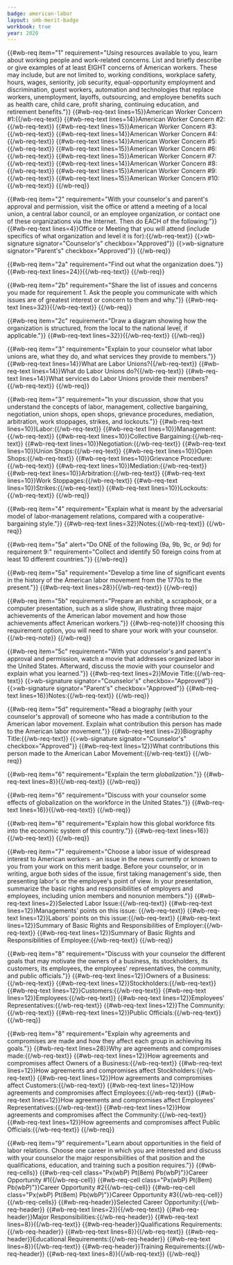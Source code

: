 ```yaml
---
badge: american-labor
layout: smb-merit-badge
workbook: true
year: 2020
---
```


{{#wb-req item="1" requirement="Using resources available to you, learn about working people and work-related concerns. List and briefly describe or give examples of at least EIGHT concerns of American workers. These may include, but are not limited to, working conditions, workplace safety, hours, wages, seniority, job security, equal-opportunity employment and discrimination, guest workers, automation and technologies that replace workers, unemployment, layoffs, outsourcing, and employee benefits such as health care, child care, profit sharing, continuing education, and retirement benefits."}}
{{#wb-req-text lines=15}}American Worker Concern #1:{{/wb-req-text}}
{{#wb-req-text lines=14}}American Worker Concern #2:{{/wb-req-text}}
{{#wb-req-text lines=15}}American Worker Concern #3:{{/wb-req-text}}
{{#wb-req-text lines=14}}American Worker Concern #4:{{/wb-req-text}}
{{#wb-req-text lines=14}}American Worker Concern #5:{{/wb-req-text}}
{{#wb-req-text lines=15}}American Worker Concern #6:{{/wb-req-text}}
{{#wb-req-text lines=15}}American Worker Concern #7:{{/wb-req-text}}
{{#wb-req-text lines=14}}American Worker Concern #8:{{/wb-req-text}}
{{#wb-req-text lines=15}}American Worker Concern #9:{{/wb-req-text}}
{{#wb-req-text lines=15}}American Worker Concern #10:{{/wb-req-text}}
{{/wb-req}}

{{#wb-req item="2" requirement="With your counselor's and parent's approval and permission, visit the office or attend a meeting of a local union, a central labor council, or an employee organization, or contact one of these organizations via the Internet. Then do EACH of the following:"}}
{{#wb-req-text lines=4}}Office or Meeting that you will attend (include specifics of what organization and level it is for):{{/wb-req-text}}
{{>wb-signature signator="Counselor's" checkbox="Approved"}}
{{>wb-signature signator="Parent's" checkbox="Approved"}}
{{/wb-req}}

{{#wb-req item="2a" requirement="Find out what the organization does."}}
{{#wb-req-text lines=24}}{{/wb-req-text}}
{{/wb-req}}

{{#wb-req item="2b" requirement="Share the list of issues and concerns you made for requirement 1. Ask the people you communicate with which issues are of greatest interest or concern to them and why."}}
{{#wb-req-text lines=32}}{{/wb-req-text}}
{{/wb-req}}

{{#wb-req item="2c" requirement="Draw a diagram showing how the organization is structured, from the local to the national level, if applicable."}}
{{#wb-req-text lines=32}}{{/wb-req-text}}
{{/wb-req}}

{{#wb-req item="3" requirement="Explain to your counselor what labor unions are, what they do, and what services they provide to members."}}
{{#wb-req-text lines=14}}What are Labor Unions?{{/wb-req-text}}
{{#wb-req-text lines=14}}What do Labor Unions do?{{/wb-req-text}}
{{#wb-req-text lines=14}}What services do Labor Unions provide their members?{{/wb-req-text}}
{{/wb-req}}

{{#wb-req item="3" requirement="In your discussion, show that you understand the concepts of labor, management, collective bargaining, negotiation, union shops, open shops, grievance procedures, mediation, arbitration, work stoppages, strikes, and lockouts."}}
{{#wb-req-text lines=10}}Labor:{{/wb-req-text}}
{{#wb-req-text lines=10}}Management:{{/wb-req-text}}
{{#wb-req-text lines=10}}Collective Bargaining:{{/wb-req-text}}
{{#wb-req-text lines=10}}Negotiation:{{/wb-req-text}}
{{#wb-req-text lines=10}}Union Shops:{{/wb-req-text}}
{{#wb-req-text lines=10}}Open Shops:{{/wb-req-text}}
{{#wb-req-text lines=10}}Grievance Procedure:{{/wb-req-text}}
{{#wb-req-text lines=10}}Mediation:{{/wb-req-text}}
{{#wb-req-text lines=10}}Arbitration:{{/wb-req-text}}
{{#wb-req-text lines=10}}Work Stoppages:{{/wb-req-text}}
{{#wb-req-text lines=10}}Strikes:{{/wb-req-text}}
{{#wb-req-text lines=10}}Lockouts:{{/wb-req-text}}
{{/wb-req}}

{{#wb-req item="4" requirement="Explain what is meant by the adversarial model of labor-management relations, compared with a cooperative-bargaining style."}}
{{#wb-req-text lines=32}}Notes:{{/wb-req-text}}
{{/wb-req}}

{{#wb-req item="5a" alert="Do ONE of the following (9a, 9b, 9c, or 9d) for requirement 9:" requirement="Collect and identify 50 foreign coins from at least 10 different countries."}}
{{/wb-req}}

{{#wb-req item="5a" requirement="Develop a time line of significant events in the history of the American labor movement from the 1770s to the present."}}
{{#wb-req-text lines=28}}{{/wb-req-text}}
{{/wb-req}}

{{#wb-req item="5b" requirement="Prepare an exhibit, a scrapbook, or a computer presentation, such as a slide show, illustrating three major achievements of the American labor movement and how those achievements affect American workers."}}
{{#wb-req-note}}If choosing this requirement option, you will need to share your work with your counselor.{{/wb-req-note}}
{{/wb-req}}

{{#wb-req item="5c" requirement="With your counselor's and parent's approval and permission, watch a movie that addresses organized labor in the United States. Afterward, discuss the movie with your counselor and explain what you learned."}}
{{#wb-req-text lines=2}}Movie Title:{{/wb-req-text}}
{{>wb-signature signator="Counselor's" checkbox="Approved"}}
{{>wb-signature signator="Parent's" checkbox="Approved"}}
{{#wb-req-text lines=16}}Notes:{{/wb-req-text}}
{{/wb-req}}

{{#wb-req item="5d" requirement="Read a biography (with your counselor's approval) of someone who has made a contribution to the American labor movement. Explain what contribution this person has made to the American labor movement."}}
{{#wb-req-text lines=2}}Biography Title:{{/wb-req-text}}
{{>wb-signature signator="Counselor's" checkbox="Approved"}}
{{#wb-req-text lines=12}}What contributions this person made to the American Labor Movement:{{/wb-req-text}}
{{/wb-req}}

{{#wb-req item="6" requirement="Explain the term *globalization*."}}
{{#wb-req-text lines=8}}{{/wb-req-text}}
{{/wb-req}}

{{#wb-req item="6" requirement="Discuss with your counselor some effects of globalization on the workforce in the United States."}}
{{#wb-req-text lines=16}}{{/wb-req-text}}
{{/wb-req}}

{{#wb-req item="6" requirement="Explain how this global workforce fits into the economic system of this country."}}
{{#wb-req-text lines=16}}{{/wb-req-text}}
{{/wb-req}}

{{#wb-req item="7" requirement="Choose a labor issue of widespread interest to American workers - an issue in the news currently or known to you from your work on this merit badge. Before your counselor, or in writing, argue both sides of the issue, first taking management's side, then presenting labor's or the employee's point of view. In your presentation, summarize the basic rights and responsibilities of employers and employees, including union members and nonunion members."}}
{{#wb-req-text lines=2}}Selected Labor Issue:{{/wb-req-text}}
{{#wb-req-text lines=12}}Managements’ points on this issue: {{/wb-req-text}}
{{#wb-req-text lines=12}}Labors’ points on this issue:{{/wb-req-text}}
{{#wb-req-text lines=12}}Summary of Basic Rights and Responsibilities of Employer:{{/wb-req-text}}
{{#wb-req-text lines=12}}Summary of Basic Rights and Responsibilities of Employee:{{/wb-req-text}}
{{/wb-req}}

{{#wb-req item="8" requirement="Discuss with your counselor the different goals that may motivate the owners of a business, its stockholders, its customers, its employees, the employees' representatives, the community, and public officials."}}
{{#wb-req-text lines=12}}Owners of a Business:{{/wb-req-text}}
{{#wb-req-text lines=12}}Stockholders:{{/wb-req-text}}
{{#wb-req-text lines=12}}Customers:{{/wb-req-text}}
{{#wb-req-text lines=12}}Employees:{{/wb-req-text}}
{{#wb-req-text lines=12}}Employees' Representatives:{{/wb-req-text}}
{{#wb-req-text lines=12}}The Community:{{/wb-req-text}}
{{#wb-req-text lines=12}}Public Officials:{{/wb-req-text}}
{{/wb-req}}

{{#wb-req item="8" requirement="Explain why agreements and compromises are made and how they affect each group in achieving its goals."}}
{{#wb-req-text lines=28}}Why are agreements and compromises made:{{/wb-req-text}}
{{#wb-req-text lines=12}}How agreements and compromises affect Owners of a Business:{{/wb-req-text}}
{{#wb-req-text lines=12}}How agreements and compromises affect Stockholders:{{/wb-req-text}}
{{#wb-req-text lines=12}}How agreements and compromises affect Customers:{{/wb-req-text}}
{{#wb-req-text lines=12}}How agreements and compromises affect Employees:{{/wb-req-text}}
{{#wb-req-text lines=12}}How agreements and compromises affect Employees’ Representatives:{{/wb-req-text}}
{{#wb-req-text lines=12}}How agreements and compromises affect the Community:{{/wb-req-text}}
{{#wb-req-text lines=12}}How agreements and compromises affect Public Officials:{{/wb-req-text}}
{{/wb-req}}

{{#wb-req item="9" requirement="Learn about opportunities in the field of labor relations. Choose one career in which you are interested and discuss with your counselor the major responsibilities of that position and the qualifications, education, and training such a position requires."}}
{{#wb-req-cells}}
{{#wb-req-cell class="Px(wbP) Pt(8em) Pb(wbP)"}}Career Opportunity #1{{/wb-req-cell}}
{{#wb-req-cell class="Px(wbP) Pt(8em) Pb(wbP)"}}Career Opportunity #2{{/wb-req-cell}}
{{#wb-req-cell class="Px(wbP) Pt(8em) Pb(wbP)"}}Career Opportunity #3{{/wb-req-cell}}
{{/wb-req-cells}}
{{#wb-req-header}}Selected Career Opportunity:{{/wb-req-header}}
{{#wb-req-text lines=2}}{{/wb-req-text}}
{{#wb-req-header}}Major Responsibilities:{{/wb-req-header}}
{{#wb-req-text lines=8}}{{/wb-req-text}}
{{#wb-req-header}}Qualifications Requirements:{{/wb-req-header}}
{{#wb-req-text lines=8}}{{/wb-req-text}}
{{#wb-req-header}}Educational Requirements:{{/wb-req-header}}
{{#wb-req-text lines=8}}{{/wb-req-text}}
{{#wb-req-header}}Training Requirements:{{/wb-req-header}}
{{#wb-req-text lines=8}}{{/wb-req-text}}
{{/wb-req}}
